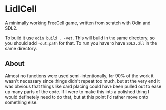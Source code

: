 # LidlCell
A minimally working FreeCell game, written from scratch with Odin and SDL2.

To build it use `odin build . -vet`. This will build in the same directory, so you should add `-out:path` for that. To run you have to have `SDL2.dll` in the same directory.

## About
Almost no functions were used semi-intentionally, for 90% of the work it wasn't necessary since things didn't repeat too much, but at the very end it was obvious that things like card placing could have been pulled out to ease up many parts of the code. If I were to make this into a polished thing I would definetely need to do that, but at this point I'd rather move onto something else.
